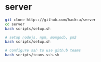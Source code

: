 # server


```bash
git clone https://github.com/hacksu/server
cd server
bash scripts/setup.sh
```

```bash
# setup nodejs, npm, mongodb, pm2
bash scripts/setup.sh
```

```bash
# configure ssh to use github teams
bash scripts/teams-ssh.sh
```
